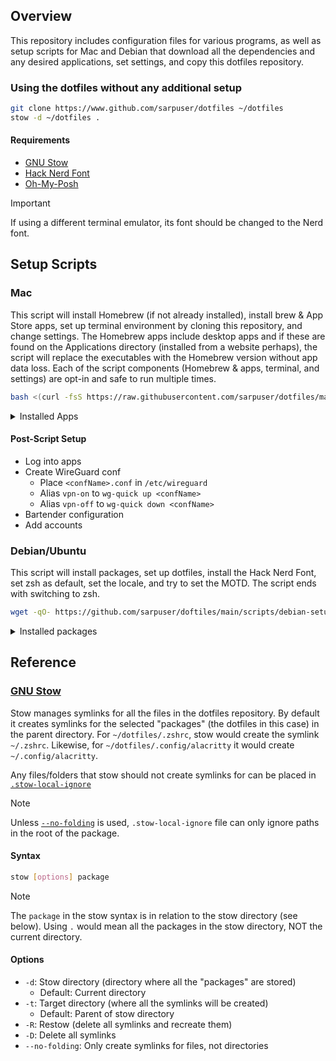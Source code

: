 ## Overview
This repository includes configuration files for various programs, as well as setup scripts for Mac and Debian that download all the dependencies and any desired applications, set settings, and copy this dotfiles repository.

### Using the dotfiles without any additional setup
```bash
git clone https://www.github.com/sarpuser/dotfiles ~/dotfiles
stow -d ~/dotfiles .
```

#### Requirements
  - [GNU Stow](#gnu-stow)
  - [Hack Nerd Font](https://www.nerdfonts.com/)
  - [Oh-My-Posh](https://ohmyposh.dev/)

> [!IMPORTANT]
> If using a different terminal emulator, its font should be changed to the Nerd font.

## Setup Scripts

### Mac
This script will install Homebrew (if not already installed), install brew & App Store apps, set up terminal environment by cloning this repository, and change settings. The Homebrew apps include desktop apps and if these are found on the Applications directory (installed from a website perhaps), the script will replace the executables with the Homebrew version without app data loss. Each of the script components (Homebrew & apps, terminal, and settings) are opt-in and safe to run multiple times.

```bash
bash <(curl -fsS https://raw.githubusercontent.com/sarpuser/dotfiles/main/scripts/mac-setup.sh)
```

<details>
<summary>Installed Apps</summary>

  - [1Password](https://1password.com/)
  - [1Password CLI](https://developer.1password.com/docs/cli/get-started/) # needed for Alfred
  - [Alacritty](https://alacritty.org/index.html)
  - [Alfred](https://www.alfredapp.com/)
  - [Arc Browser](https://arc.net/)
  - [App Cleaner](https://freemacsoft.net/appcleaner/)
  - [Balena Etcher](https://etcher.balena.io/)
  - [Bartender](https://www.macbartender.com/Bartender5/)
  - [Better Display](https://github.com/waydabber/BetterDisplay)
  - \[Optional\] [Copilot](https://copilot.money/)
  - \[Optional\] [Discord](https://www.discord.com)
  - [defaultbrowser](https://github.com/kerma/defaultbrowser)
  - [Dropzone 4](https://aptonic.com/)
  - [eza](https://github.com/eza-community/eza)
  - [Hack Nerd Font](https://www.nerdfonts.com/)
  - [Hand Mirror](https://handmirror.app/)
  - [fping](https://fping.org/)
  - [fzf](https://github.com/junegunn/fzf)
  - [gh](https://cli.github.com/)
  - git
  - [git-delta](https://github.com/dandavison/delta)
  - \[Optional\] [KeepingYouAwake](https://keepingyouawake.app/)
  - [Keyboard Clean Tool](https://folivora.ai/keyboardcleantool)
  - [Logi Options+](https://www.logitech.com/en-us/software/logi-options-plus.html)
  - [mas](https://github.com/mas-cli/mas)
  - [Mission Control Plus](https://www.fadel.io/missioncontrolplus)
  - [neofetch](https://github.com/dylanaraps/neofetch)
  - [Oh My Posh](https://ohmyposh.dev/)
  - [picocom](https://github.com/npat-efault/picocom)
  - \[Optional\] [Private Internet Access](https://www.privateinternetaccess.com/)
  - pyenv
  - [Raspberry Pi Imager](https://www.raspberrypi.com/software/)
  - [Rust & Rustup](https://www.rust-lang.org/)
  - [shellcheck](https://www.shellcheck.net/)
  - [Spark Mail](https://sparkmailapp.com/)
  - [Speedtest CLI](https://www.speedtest.net/apps/cli)
  - [Spotify](https://open.spotify.com/)
  - \[Optional\] [Steam](https://www.steamdeck.com/en/)
  - [Things](https://apps.apple.com/us/app/things-3/id904280696?mt=12)
  - [GNU Stow](https://www.gnu.org/software/stow/)
  - [Visual Studio Code](https://code.visualstudio.com/)
  - [UTM](https://mac.getutm.app/)
  - [Wireguard Go](https://github.com/WireGuard/wireguard-go)
  - [Zoom](https://zoom.us/)
  - xz
  - [zoxide](https://github.com/ajeetdsouza/zoxide)
</details>

#### Post-Script Setup
  - Log into apps
  - Create WireGuard conf
    - Place `<confName>.conf` in `/etc/wireguard`
    - Alias `vpn-on` to `wg-quick up <confName>`
    - Alias `vpn-off` to `wg-quick down <confName>`
  - Bartender configuration
  - Add accounts

### Debian/Ubuntu
This script will install packages, set up dotfiles, install the Hack Nerd Font, set zsh as default, set the locale, and try to set the MOTD. The script ends with switching to zsh.

```bash
wget -qO- https://github.com/sarpuser/doftiles/main/scripts/debian-setup.sh | sudo bash
```

<details>
<summary>Installed packages</summary>

  - curl
  - eza
  - fontconfig
  - fzf
  - git
  - python3
  - python3-pip
  - speedtest
  - stow
  - uv (installed in /opt/cargo and symlinked to /usr/local/bin)
  - zsh
</details>

## Reference
### [GNU Stow](https://www.gnu.org/software/stow/manual/stow.html)
Stow manages symlinks for all the files in the dotfiles repository. By default it creates symlinks for the selected "packages" (the dotfiles in this case) in the parent directory. For `~/dotfiles/.zshrc`, stow would create the symlink `~/.zshrc`. Likewise, for `~/dotfiles/.config/alacritty` it would create `~/.config/alacritty`.

Any files/folders that stow should not create symlinks for can be placed in [`.stow-local-ignore`](/.stow-local-ignore)

> [!NOTE]
> Unless [`--no-folding`](#options) is used, `.stow-local-ignore` file can only ignore paths in the root of the package.

#### Syntax
```bash
stow [options] package
```
> [!NOTE]
> The `package` in the stow syntax is in relation to the stow directory (see below). Using `.` would mean all the packages in the stow directory, NOT the current directory.

#### Options
- `-d`: Stow directory (directory where all the "packages" are stored)
  - Default: Current directory
- `-t`: Target directory (where all the symlinks will be created)
  - Default: Parent of stow directory
- `-R`: Restow (delete all symlinks and recreate them)
- `-D`: Delete all symlinks
- `--no-folding`: Only create symlinks for files, not directories